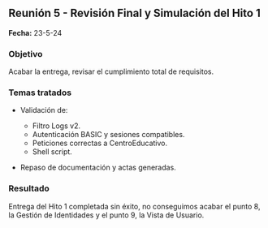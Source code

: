 ## Reunión 5 - Revisión Final y Simulación del Hito 1

**Fecha:** 23-5-24

### Objetivo

Acabar la entrega, revisar el cumplimiento total de requisitos.

### Temas tratados

* Validación de:

  * Filtro Logs v2.
  * Autenticación BASIC y sesiones compatibles.
  * Peticiones correctas a CentroEducativo.
  * Shell script.
* Repaso de documentación y actas generadas.

### Resultado

Entrega del Hito 1 completada sin éxito, no conseguimos acabar el punto 8, la Gestión de Identidades y el punto 9, la Vista de Usuario.
